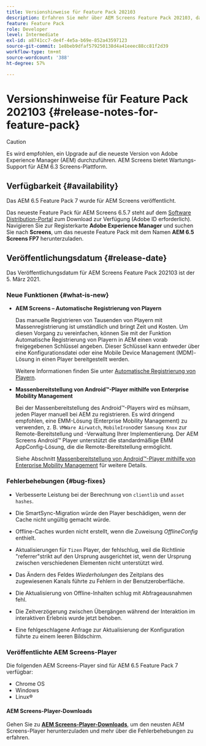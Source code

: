 ```yaml
---
title: Versionshinweise für Feature Pack 202103
description: Erfahren Sie mehr über AEM Screens Feature Pack 202103, das am 5. März 2021 veröffentlicht wurde.
feature: Feature Pack
role: Developer
level: Intermediate
exl-id: a8741cc7-de4f-4e5a-b69e-852a43597123
source-git-commit: 1e8beb9dfaf579250138d4a41eeec88cc81f2d39
workflow-type: tm+mt
source-wordcount: '388'
ht-degree: 57%

---
```


# Versionshinweise für Feature Pack 202103 {#release-notes-for-feature-pack}

>[!CAUTION]
>Es wird empfohlen, ein Upgrade auf die neueste Version von Adobe Experience Manager (AEM) durchzuführen. AEM Screens bietet Wartungs-Support für AEM 6.3 Screens-Plattform.

## Verfügbarkeit {#availability}

Das AEM 6.5 Feature Pack 7 wurde für AEM Screens veröffentlicht.

Das neueste Feature Pack für AEM Screens 6.5.7 steht auf dem [Software Distribution-Portal](https://experience.adobe.com/#/downloads/content/software-distribution/en/aem.html) zum Download zur Verfügung (Adobe ID erforderlich). Navigieren Sie zur Registerkarte **Adobe Experience Manager** und suchen Sie nach **Screens**, um das neueste Feature Pack mit dem Namen **AEM 6.5 Screens FP7** herunterzuladen.

## Veröffentlichungsdatum {#release-date}

Das Veröffentlichungsdatum für AEM Screens Feature Pack 202103 ist der 5. März 2021.

### Neue Funktionen {#what-is-new}

* **AEM Screens – Automatische Registrierung von Playern**

  Das manuelle Registrieren von Tausenden von Playern mit Massenregistrierung ist umständlich und bringt Zeit und Kosten. Um diesen Vorgang zu vereinfachen, können Sie mit der Funktion Automatische Registrierung von Playern in AEM einen vorab freigegebenen Schlüssel angeben. Dieser Schlüssel kann entweder über eine Konfigurationsdatei oder eine Mobile Device Management (MDM)-Lösung in einen Player bereitgestellt werden.

  Weitere Informationen finden Sie unter [Automatische Registrierung von Playern](/help/user-guide/auto-registration-players.md).


* **Massenbereitstellung von Android™-Player mithilfe von Enterprise Mobility Management**

  Bei der Massenbereitstellung des Android™-Players wird es mühsam, jeden Player manuell bei AEM zu registrieren. Es wird dringend empfohlen, eine EMM-Lösung (Enterprise Mobility Management) zu verwenden, z. B. `VMWare Airwatch`, `MobileIron`oder `Samsung Knox` zur Remote-Bereitstellung und -Verwaltung Ihrer Implementierung. Der AEM Screens Android™ Player unterstützt die standardmäßige EMM AppConfig-Lösung, die die Remote-Bereitstellung ermöglicht.

  Siehe Abschnitt [Massenbereitstellung von Android™-Player mithilfe von Enterprise Mobility Management](/help/user-guide/implementing-android-player.md#implementation) für weitere Details.


### Fehlerbehebungen {#bug-fixes}

* Verbesserte Leistung bei der Berechnung von `clientlib` und `asset hashes`.

* Die SmartSync-Migration würde den Player beschädigen, wenn der Cache nicht ungültig gemacht würde.

* Offline-Caches wurden nicht erstellt, wenn die Zuweisung *OfflineConfig* enthielt.

* Aktualisierungen für `Tizen` Player, der fehlschlug, weil die Richtlinie &quot;referrer&quot;strikt auf den Ursprung ausgerichtet ist, wenn der Ursprung zwischen verschiedenen Elementen nicht unterstützt wird.

* Das Ändern des Feldes *Wiederholungen* des Zeitplans des zugewiesenen Kanals führte zu Fehlern in der Benutzeroberfläche.

* Die Aktualisierung von Offline-Inhalten schlug mit Abfrageausnahmen fehl.

* Die Zeitverzögerung zwischen Übergängen während der Interaktion im interaktiven Erlebnis wurde jetzt behoben.

* Eine fehlgeschlagene Anfrage zur Aktualisierung der Konfiguration führte zu einem leeren Bildschirm.

### Veröffentlichte AEM Screens-Player

Die folgenden AEM Screens-Player sind für AEM 6.5 Feature Pack 7 verfügbar:

* Chrome OS
* Windows
* Linux®

#### AEM Screens-Player-Downloads 

Gehen Sie zu **[AEM Screens-Player-Downloads](https://download.macromedia.com/screens/index.html)**, um den neusten AEM Screens-Player herunterzuladen und mehr über die Fehlerbehebungen zu erfahren.
